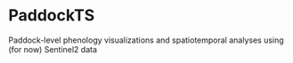 # PaddockTS

Paddock-level phenology visualizations and spatiotemporal analyses using (for now) Sentinel2 data



